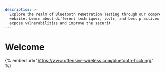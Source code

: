 ```yaml
---
description: >-
  Explore the realm of Bluetooth Penetration Testing through our comprehensive
  website. Learn about different techniques, tools, and best practices used to
  expose vulnerabilities and improve the securit
---
```


# Welcome

{% embed url="https://www.offensive-wireless.com/bluetooth-hacking/" %}
